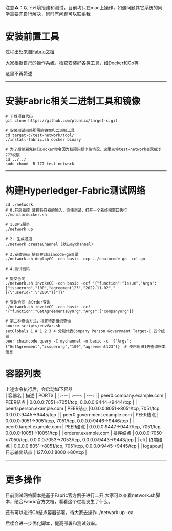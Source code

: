 注意⚠️：以下环境搭建和测试，目前均只在mac上操作，如遇问题其它系统的同学需要先自行解决，同时有问题可以联系我  
# 安装前置工具
过程出处来自[Fabric文档](https://hyperledger-fabric.readthedocs.io/en/latest/prereqs.html)

大家根据自己的操作系统，检查安装好各类工具，如Docker和Go等

这里不再赘述

---
# 安装Fabric相关二进制工具和镜像
```shell
# 下载项目代码
git clone https://github.com/ptonlix/target-c.git

# 安装测试网络所需的镜像和二进制工具
cd target-c/test-network/tool/
./install-fabric.sh docker binary 

# 为了后续避免执行Docker命令因为权限问题卡住情况，这里先将test-network目录赋予777权限
cd ../../
sudo chmod -R 777 test-network
```
---
# 构建Hyperledger-Fabric测试网络
```shell
cd ./network 
# 0.开启监控 监控各容器的输入，方便调试，打开一个新终端窗口执行
./monitordocker.sh

# 1.运行服务
./network up

# 2. 生成通道
./network createChannel (默认mychannel)

# 3.安装链码 链码在chaincode-go目录
./network.sh deployCC -ccn basic -ccp ../chaincode-go -ccl go

# 4.测试链码

# 提交合同
./network.sh invokeCC -ccn basic -ccf '{"function":"Issue","Args":["issuerorg","100","agreement123","2022-11-02","[{\"userId\":\"200\"}]"]}'

# 查询合同 向Order查询
./network.sh invokeCC -ccn basic -ccf '{"function":"GetAgreementsByOrg","Args":["companyorg"]}'

# 第二种查询方式，指定特定组织查询
source scripts/envVar.sh
setGlobals 1 # 1 2 3 4 分别代表Company Person Government Target-C 四个组织
peer chaincode query -C mychannel -n basic -c '{"Args":["GetAgreement","issuerorg","100","agreement123"]}' # 使用组织1去查询账本信息
```
# 容器列表
上述命令执行后，会启动如下容器  
| 容器名      | 描述 | PORTS     |
| :---        |    :----:   |          ---: |
| peer0.company.example.com      | PEER结点      | 0.0.0.0:7051->7051/tcp, 0.0.0.0:9444->9444/tcp   |
| peer0.person.example.com  | PEER结点        |0.0.0.0:8051->8051/tcp, 7051/tcp, 0.0.0.0:9445->9445/tcp      |
| peer0.government.example.com  | PEER结点         | 0.0.0.0:9051->9051/tcp, 7051/tcp, 0.0.0.0:9446->9446/tcp      |
| peer0.target.example.com  | PEER结点         | 0.0.0.0:9447->9447/tcp, 7051/tcp, 0.0.0.0:10051->10051/tcp      |
| orderer.example.com | 排序结点         | 0.0.0.0:7050->7050/tcp, 0.0.0.0:7053->7053/tcp, 0.0.0.0:9443->9443/tcp      |
| cli | 终端结点         |  0.0.0.0:8051->8051/tcp, 7051/tcp, 0.0.0.0:9445->9445/tcp      |
| logspout| 日志输出结点         |  127.0.0.1:8000->80/tcp     |

---
# 更多操作

目前测试网络脚本是基于Fabric官方例子进行二开,大家可以查看network.sh脚本，结合Fabric官方文档，看看这个过程发生了什么。  

还有可以进行CA结点容器部署，待大家去操作 ./network up -ca

后续会进一步优化脚本，提高部署和测试效率。